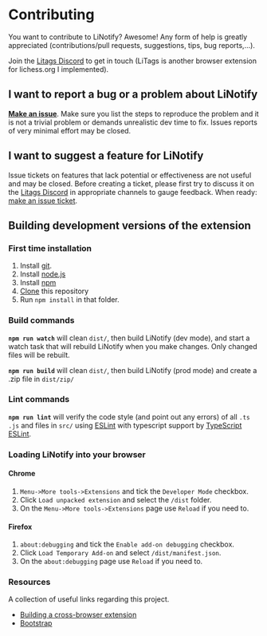 # Contributing

You want to contribute to LiNotify? Awesome! Any form of help is greatly appreciated
(contributions/pull requests, suggestions, tips, bug reports,...).

Join the [Litags Discord](https://discord.gg/4d7QWUK) to get in touch (LiTags is another browser extension for lichess.org I implemented).

## I want to report a bug or a problem about LiNotify

[__Make an issue__](https://github.com/mpunkenhofer/linotify/issues/new). Make sure you list the steps to reproduce the
problem and it is not a trivial problem or demands unrealistic dev time to fix. Issues reports of very minimal effort
may be closed.

## I want to suggest a feature for LiNotify

Issue tickets on features that lack potential or effectiveness are not useful and may be closed. Before creating a
ticket, please first try to discuss it on the [Litags Discord](https://discord.gg/4d7QWUK) in appropriate channels to
gauge feedback. When ready: [make an issue ticket](https://github.com/mpunkenhofer/linotify/issues/new).

## Building development versions of the extension

### First time installation

1. Install [git](https://git-scm.com/).
2. Install [node.js](https://nodejs.org)
3. Install [npm](https://www.npmjs.com/get-npm)
4. [Clone](https://help.github.com/articles/cloning-a-repository/) this repository
5. Run `npm install` in that folder.

### Build commands

**`npm run watch`** will clean `dist/`, then build LiNotify (dev mode), and start a watch task that will rebuild LiNotify when
you make changes. Only changed files will be rebuilt.

**`npm run build`** will clean `dist/`, then build LiNotify (prod mode) and create a .zip file in `dist/zip/`

### Lint commands

**`npm run lint`** will verify the code style (and point out any errors) of all `.ts .js` and files in `src/`
using  [ESLint](http://eslint.org/) with typescript support by
[TypeScript ESLint](https://github.com/typescript-eslint/typescript-eslint).

### Loading LiNotify into your browser

#### Chrome

1. `Menu->More tools->Extensions` and tick the `Developer Mode` checkbox.
2. Click `Load unpacked extension` and select the `/dist` folder.
3. On the `Menu->More tools->Extensions` page use `Reload` if you need to.

#### Firefox

1. `about:debugging` and tick the `Enable add-on debugging` checkbox.
2. Click `Load Temporary Add-on` and select `/dist/manifest.json`.
3. On  the `about:debugging` page use `Reload` if you need to.

### Resources

A collection of useful links regarding this project.

- [Building a cross-browser extension](https://developer.mozilla.org/en-US/docs/Mozilla/Add-ons/WebExtensions/Build_a_cross_browser_extension)
- [Bootstrap](https://getbootstrap.com/)
  